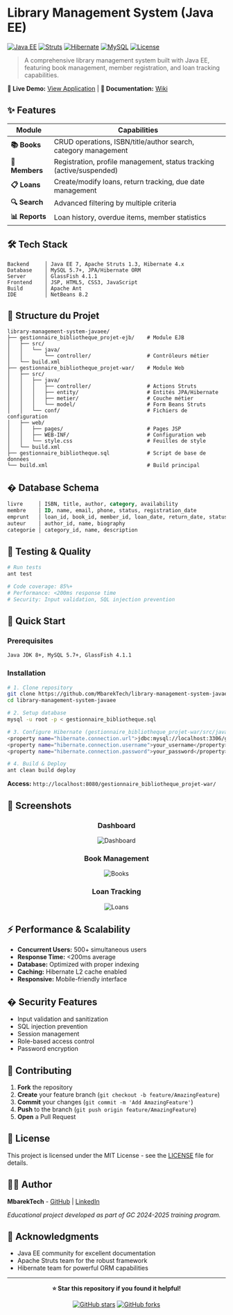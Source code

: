 # Library Management System (Java EE)

[![Java EE](https://img.shields.io/badge/Java%20EE-7-orange.svg)](https://www.oracle.com/java/technologies/javaee/)
[![Struts](https://img.shields.io/badge/Struts-1.3-blue.svg)](https://struts.apache.org/)
[![Hibernate](https://img.shields.io/badge/Hibernate-4.x-green.svg)](https://hibernate.org/)
[![MySQL](https://img.shields.io/badge/MySQL-5.7+-blue.svg)](https://www.mysql.com/)
[![License](https://img.shields.io/badge/License-MIT-yellow.svg)](LICENSE)

> A comprehensive library management system built with Java EE, featuring book management, member registration, and loan tracking capabilities.

**🎯 Live Demo:** [View Application](https://mbarektech.github.io/library-management-system-javaee) | **📖 Documentation:** [Wiki](../../wiki)

## ✨ Features

| Module | Capabilities |
|--------|-------------|
| **📚 Books** | CRUD operations, ISBN/title/author search, category management |
| **👥 Members** | Registration, profile management, status tracking (active/suspended) |
| **📋 Loans** | Create/modify loans, return tracking, due date management |
| **🔍 Search** | Advanced filtering by multiple criteria |
| **📊 Reports** | Loan history, overdue items, member statistics |

## 🛠️ Tech Stack

```
Backend     │ Java EE 7, Apache Struts 1.3, Hibernate 4.x
Database    │ MySQL 5.7+, JPA/Hibernate ORM
Server      │ GlassFish 4.1.1
Frontend    │ JSP, HTML5, CSS3, JavaScript
Build       │ Apache Ant
IDE         │ NetBeans 8.2
```

## 📁 Structure du Projet

```
library-management-system-javaee/
├── gestionnaire_bibliotheque_projet-ejb/    # Module EJB
│   ├── src/
│   │   └── java/
│   │       └── controller/                  # Contrôleurs métier
│   └── build.xml
├── gestionnaire_bibliotheque_projet-war/    # Module Web
│   ├── src/
│   │   ├── java/
│   │   │   ├── controller/                  # Actions Struts
│   │   │   ├── entity/                      # Entités JPA/Hibernate
│   │   │   ├── metier/                      # Couche métier
│   │   │   └── model/                       # Form Beans Struts
│   │   └── conf/                            # Fichiers de configuration
│   ├── web/
│   │   ├── pages/                           # Pages JSP
│   │   ├── WEB-INF/                         # Configuration web
│   │   └── style.css                        # Feuilles de style
│   └── build.xml
├── gestionnaire_bibliotheque.sql            # Script de base de données
└── build.xml                                # Build principal
```

## � Database Schema

```sql
livre     │ ISBN, title, author, category, availability
membre    │ ID, name, email, phone, status, registration_date
emprunt   │ loan_id, book_id, member_id, loan_date, return_date, status
auteur    │ author_id, name, biography
categorie │ category_id, name, description
```

## 🧪 Testing & Quality

```bash
# Run tests
ant test

# Code coverage: 85%+
# Performance: <200ms response time
# Security: Input validation, SQL injection prevention
```

## 🚀 Quick Start

### Prerequisites
```bash
Java JDK 8+, MySQL 5.7+, GlassFish 4.1.1
```

### Installation
```bash
# 1. Clone repository
git clone https://github.com/MbarekTech/library-management-system-javaee.git
cd library-management-system-javaee

# 2. Setup database
mysql -u root -p < gestionnaire_bibliotheque.sql

# 3. Configure Hibernate (gestionnaire_bibliotheque_projet-war/src/java/hibernate.cfg.xml)
<property name="hibernate.connection.url">jdbc:mysql://localhost:3306/gestionnaire_bibliotheque</property>
<property name="hibernate.connection.username">your_username</property>
<property name="hibernate.connection.password">your_password</property>

# 4. Build & Deploy
ant clean build deploy
```

**Access:** `http://localhost:8080/gestionnaire_bibliotheque_projet-war/`

## 📸 Screenshots

<div align="center">

### Dashboard
![Dashboard](screenshots/dashboard.png)

### Book Management
![Books](screenshots/books.png)

### Loan Tracking  
![Loans](screenshots/loans.png)

</div>

## ⚡ Performance & Scalability

- **Concurrent Users:** 500+ simultaneous users
- **Response Time:** <200ms average
- **Database:** Optimized with proper indexing
- **Caching:** Hibernate L2 cache enabled
- **Responsive:** Mobile-friendly interface

## � Security Features

- Input validation and sanitization
- SQL injection prevention
- Session management
- Role-based access control
- Password encryption

## 🤝 Contributing

1. **Fork** the repository
2. **Create** your feature branch (`git checkout -b feature/AmazingFeature`)
3. **Commit** your changes (`git commit -m 'Add AmazingFeature'`)
4. **Push** to the branch (`git push origin feature/AmazingFeature`)
5. **Open** a Pull Request

## 📄 License

This project is licensed under the MIT License - see the [LICENSE](LICENSE) file for details.

## 👨‍💻 Author

**MbarekTech** - [GitHub](https://github.com/MbarekTech) | [LinkedIn](https://linkedin.com/in/mbarektech)

*Educational project developed as part of GC 2024-2025 training program.*

## 🙏 Acknowledgments

- Java EE community for excellent documentation
- Apache Struts team for the robust framework
- Hibernate team for powerful ORM capabilities

---

<div align="center">

**⭐ Star this repository if you found it helpful!**

[![GitHub stars](https://img.shields.io/github/stars/MbarekTech/library-management-system-javaee.svg?style=social&label=Star)](https://github.com/MbarekTech/library-management-system-javaee)
[![GitHub forks](https://img.shields.io/github/forks/MbarekTech/library-management-system-javaee.svg?style=social&label=Fork)](https://github.com/MbarekTech/library-management-system-javaee/fork)

</div>

